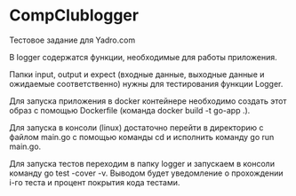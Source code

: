 # CompClublogger
Тестовое задание для Yadro.com  

В logger содержатся функции, необходимые для работы приложения.  

Папки input, output и expect (входные данные, выходные данные и ожидаемые соответственно) нужны для тестирования функции Logger.  

Для запуска приложения в docker контейнере необходимо создать этот образ с помощью Dockerfile (команда docker build -t go-app .).  

Для запуска в консоли (linux) достаточно перейти в директорию с файлом main.go с помощью команды cd и исполнить команду go run main.go.  

Для запуска тестов переходим в папку logger и запускаем в консоли команду go test -cover -v. Выводом будет уведомление о прохождении i-го теста и процент покрытия кода тестами.

